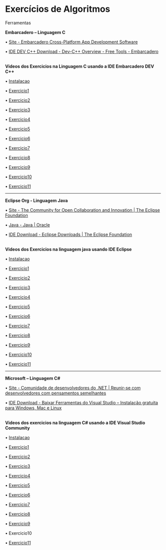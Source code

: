 # Exercícios de Algoritmos

Ferramentas

<b>Embarcadero – Linguagem C</b>

 • [Site - Embarcadero Cross-Platform App Development Software](https://www.embarcadero.com/br/)

 • [IDE DEV C++ Download - Dev-C++ Overview - Free Tools - Embarcadero](https://www.embarcadero.com/br/free-tools/dev-cpp)
 
 <br/>
 <b>Videos dos Exercicios na Linguagem C usando a IDE Embarcadero DEV C++</b>

• [Instalacao](https://youtu.be/jXP3PAE35oQ)

• [Exercicio1](https://youtu.be/hoW8wr8aR0A) 

• [Exercicio2](https://youtu.be/G7sDqbONYmM)

• [Exercicio3](https://youtu.be/MWuvRav6aP0)

• [Exercicio4](https://youtu.be/zS3YEDsCvsY)

• [Exercicio5](https://youtu.be/xYKoPTmv1Yk)

• [Exercicio6](https://youtu.be/lbZrUbMaMsM)

• [Exercicio7](https://youtu.be/eWXmmOiDwHc)

• [Exercicio8](https://vimeo.com/971544211)

• [Exercicio9](https://vimeo.com/978603139)

• [Exercicio10](https://vimeo.com/990946951)

• [Exercicio11](https://vimeo.com/990676747)
<hr/>

<b>Eclipse Org - Linguagem Java</b>

 • [Site - The Community for Open Collaboration and Innovation | The Eclipse Foundation](https://www.eclipse.org/)

 • [Java - Java | Oracle](https://www.java.com/pt-BR/)

 • [IDE Download - Eclipse Downloads | The Eclipse Foundation](https://www.eclipse.org/downloads/) 
 
 <br/>
 <b>Videos dos Exercicios na linguagem java usando IDE Eclipse</b>

• [Instalacao](https://youtu.be/X5QbnoKyhtw)

• [Exercicio1](https://youtu.be/UQiX7bPJBQU)

• [Exercicio2](https://youtu.be/Y8JQIWJ49c0)

• [Exercicio3](https://youtu.be/LFg55iXs3-w)

• [Exercicio4](https://youtu.be/7K-E5jZRlb0)

• [Exercicio5](https://youtu.be/uP1vHVLJnYg)

• [Exercicio6](https://youtu.be/R9ZZvXTZ1Mc)

• [Exercicio7](https://youtu.be/Kmls-ayCTWI)

• [Exercicio8](https://vimeo.com/971697724)

• [Exercicio9](https://vimeo.com/978604031)

• [Exercicio10](https://vimeo.com/991061882)

• [Exercicio11](https://vimeo.com/990743285)

<hr/>
           
<b>Microsoft – Linguagem C#</b>

 • [Site - Comunidade de desenvolvedores do .NET | Reunir-se com desenvolvedores com pensamentos semelhantes](https://dotnet.microsoft.com/pt-br/platform/community)

 • [IDE Download - Baixar Ferramentas do Visual Studio – Instalação gratuita para Windows, Mac e Linux](https://visualstudio.microsoft.com/pt-br/downloads/)
 
<br/>
<b>Videos dos exercicios na linguagem C# usando a IDE Visual Studio Community</b>

• [Instalacao](https://youtu.be/icm4SDDrni8)

• [Exercicio1](https://youtu.be/WGchvaRRkQI)

• [Exercicio2](https://youtu.be/hhg-yfjnfO4)

• [Exercicio3](https://youtu.be/im2z5x8-y0s)

• [Exercicio4](https://youtu.be/qNDDYV9dWuk)

• [Exercicio5](https://youtu.be/39j-Ga6jUow)

• [Exercicio6](https://youtu.be/aclshOcFYbI)

• [Exercicio7](https://youtu.be/PTYyuPkzMWM)

• [Exercicio8](https://vimeo.com/972136062)

• [Exercicio9](https://vimeo.com/978605627)

• Exercicio10

• [Exercicio11](https://vimeo.com/990763476)





